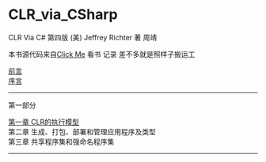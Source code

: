 # CLR_via_CSharp

CLR Via C# 第四版
(美) Jeffrey Richter 著 周靖

本书源代码来自[Click Me](https://github.com/cuicheng11165/clr-via-csharp-4th-edition-code)
看书 记录 差不多就是照样子搬运工

[前言](./chapters/foreword.md)  
[序言](./chapters/introduction.md)

---
第一部分

[第一章 CLR的执行模型](./chapters/chapter1_TheCLRSExecutionMode.md)  
第二章 生成、打包、部署和管理应用程序及类型  
第三章 共享程序集和强命名程序集  

---


